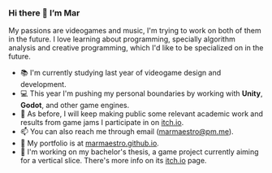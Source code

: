 ### Hi there 👋 I’m Mar
My passions are videogames and music, I'm trying to work on both of them in the future. I love learning about programming, specially algorithm analysis and creative programming, which I'd like to be specialized on in the future.


- 📚 I'm currently studying last year of videogame design and development.
- 💻 This year I'm pushing my personal boundaries by working with **Unity**, **Godot**, and other game engines.
- 💬 As before, I will keep making public some relevant academic work and results from game jams I participate in on [itch.io](https://marmaestro.itch.io).
- 📫 You can also reach me through email (marmaestro@pm.me).
- 📃 My portfolio is at [marmaestro.github.io](https://marmaestro.github.io).
-  🔭 I'm working on my bachelor's thesis, a game project currently aiming for a vertical slice. There's more info on its [itch.io](https://marmaestro.itch.io/stillilinger) page.

